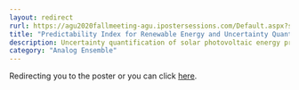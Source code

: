 ```yaml
---
layout: redirect
rurl: https://agu2020fallmeeting-agu.ipostersessions.com/Default.aspx?s=FE-D8-F1-1B-BD-5E-9A-7E-DD-B1-BA-7D-0A-EE-17-D0
title: "Predictability Index for Renewable Energy and Uncertainty Quantification with Analog Ensemble"
description: Uncertainty quantification of solar photovoltaic energy production with ensemble forecasts and performance system simulations. AGU poster. Publicly available after January 2021.
category: "Analog Ensemble"
---
```


Redirecting you to the poster or you can click [here](https://agu2020fallmeeting-agu.ipostersessions.com/Default.aspx?s=FE-D8-F1-1B-BD-5E-9A-7E-DD-B1-BA-7D-0A-EE-17-D0).

